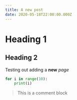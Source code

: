 ```yaml
---
title: A new post
date: 2020-05-18T22:00:00.000Z
---
```


# Heading 1

## Heading 2

Testing out adding a **new** _page_

```python
for i in range(10):
    print(i)
```

> This is a comment block
